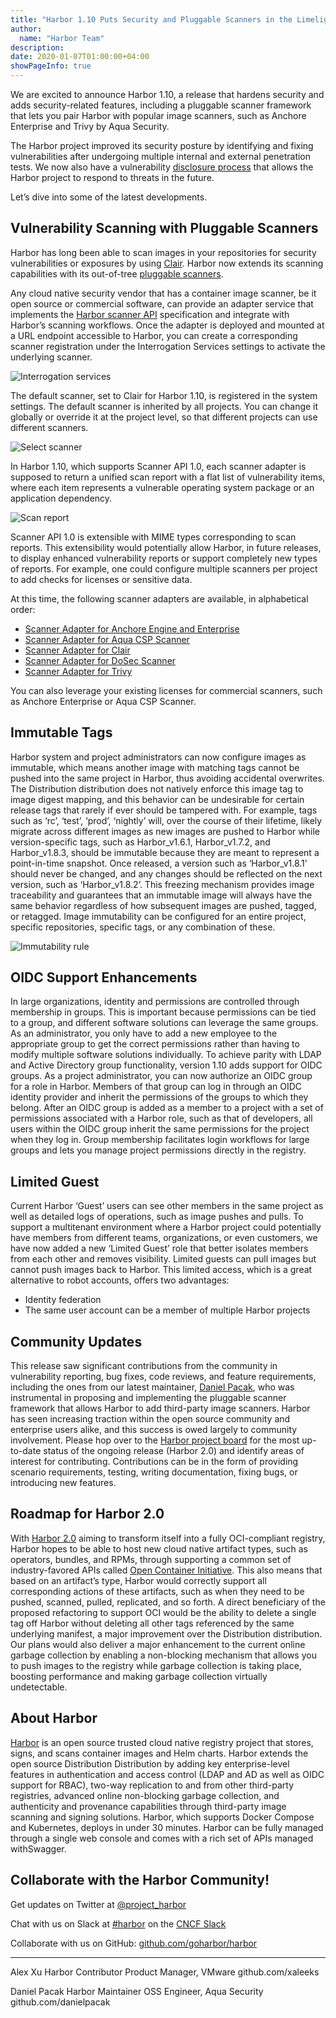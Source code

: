 ```yaml
---
title: "Harbor 1.10 Puts Security and Pluggable Scanners in the Limelight"
author:
  name: "Harbor Team"
description:
date: 2020-01-07T01:00:00+04:00
showPageInfo: true
---
```


We are excited to announce Harbor 1.10, a release that hardens security and adds  security-related features, including a pluggable scanner framework that lets you pair Harbor with popular image scanners, such as Anchore Enterprise and Trivy by Aqua Security.

The Harbor project improved its security posture by identifying and fixing vulnerabilities after undergoing multiple internal and external penetration tests. We now also have a vulnerability [disclosure process](https://github.com/goharbor/harbor/security/policy) that allows the Harbor project to respond to threats in the future.

Let’s dive into some of the latest developments.

## Vulnerability Scanning with Pluggable Scanners

Harbor has long been able to scan images in your repositories for security vulnerabilities or exposures by using [Clair](https://github.com/quay/clair). Harbor now extends its scanning capabilities with its out-of-tree [pluggable scanners](https://github.com/goharbor/community/blob/master/proposals/pluggable-image-vulnerability-scanning_proposal.md).

Any cloud native security vendor that has a container image scanner, be it open source or commercial software, can provide an adapter service that implements the [Harbor scanner API](https://editor.swagger.io/?url=https://raw.githubusercontent.com/goharbor/pluggable-scanner-spec/master/api/spec/scanner-adapter-openapi-v1.0.yaml) specification and integrate with Harbor’s scanning workflows. Once the adapter is deployed and mounted at a URL endpoint accessible to Harbor, you can create a corresponding scanner registration under the Interrogation Services settings to activate the underlying scanner.

![Interrogation services](../img/interrogation-services.png)

The default scanner, set to Clair for Harbor 1.10, is registered in the system settings. The default scanner is inherited by all projects. You can change it globally or override it at the project level, so that different projects can use different scanners.

![Select scanner](../img/select-scanner.png)

In Harbor 1.10, which supports Scanner API 1.0, each scanner adapter is supposed to return a unified scan report with a flat list of vulnerability items, where each item represents a vulnerable operating system package or an application dependency.

![Scan report](../img/scan-report.png)

Scanner API 1.0 is extensible with MIME types corresponding to scan reports. This extensibility would potentially allow Harbor, in future releases, to display enhanced vulnerability reports or support completely new types of reports. For example, one could configure multiple scanners per project to add checks for licenses or sensitive data.

At this time, the following scanner adapters are available, in alphabetical order:

* [Scanner Adapter for Anchore Engine and Enterprise][1]
* [Scanner Adapter for Aqua CSP Scanner][2]
* [Scanner Adapter for Clair][3]
* [Scanner Adapter for DoSec Scanner][4]
* [Scanner Adapter for Trivy][5]

You can also leverage your existing licenses for commercial scanners, such as Anchore Enterprise or Aqua CSP Scanner.

## Immutable Tags

Harbor system and project administrators can now configure images as immutable, which means another image with matching tags cannot be pushed into the same project in Harbor, thus avoiding accidental overwrites. The Distribution distribution does not natively enforce this image tag to image digest mapping, and this behavior can be undesirable for certain release tags that rarely if ever should be tampered with. For example, tags such as ‘rc’, ‘test’, ‘prod’, ‘nightly’ will, over the course of their lifetime, likely migrate across different images as new images are pushed to Harbor while version-specific tags, such as Harbor_v1.6.1, Harbor_v1.7.2, and Harbor_v1.8.3, should be immutable because they are meant to represent a point-in-time snapshot. Once released, a version such as ‘Harbor_v1.8.1’ should never be changed, and any changes should be reflected on the next version, such as ‘Harbor_v1.8.2’. This freezing mechanism provides image traceability and guarantees that an immutable image will always have the same behavior regardless of how subsequent images are pushed, tagged, or retagged. Image immutability can be configured for an entire project, specific repositories, specific tags, or any combination of these.

![Immutability rule](../img/immutability-rule.png)

## OIDC Support Enhancements

In large organizations, identity and permissions are controlled through membership in groups. This is important because permissions can be tied to a group, and different software solutions can leverage the same groups. As an administrator, you only have to add a new employee to the appropriate group to get the correct permissions rather than having to modify multiple software solutions individually. To achieve parity with LDAP and Active Directory group functionality, version 1.10 adds support for OIDC groups. As a project administrator, you can now authorize an OIDC group for a role in Harbor. Members of that group can log in through an OIDC identity provider and inherit the permissions of the groups to which they belong. After an OIDC group is added as a member to a project with a set of permissions associated with a Harbor role, such as that of  developers, all users within the OIDC group inherit the same permissions for the project when they log in. Group membership facilitates login workflows for large groups and lets you manage project permissions directly in the registry.

## Limited Guest

Current Harbor ‘Guest’ users can see other members in the same project as well as detailed logs of operations, such as image pushes and pulls. To support a multitenant environment where a Harbor project could potentially have members from different teams, organizations, or even customers, we have now added a new ‘Limited Guest’ role that better isolates members from each other and removes visibility. Limited guests can pull images but cannot push images back to Harbor. This limited access, which is a great alternative to robot accounts, offers two advantages:

* Identity federation
* The same user account can be a member of multiple Harbor projects

## Community Updates

This release saw significant contributions from the community in vulnerability reporting, bug fixes, code reviews, and feature requirements, including the ones from our latest maintainer, [Daniel Pacak](https://github.com/danielpacak), who was instrumental in proposing and implementing the pluggable scanner framework that allows Harbor to add third-party image scanners. Harbor has seen increasing traction within the open source community and enterprise users alike, and this success is owed largely to community involvement. Please hop over to the [Harbor project board](https://github.com/orgs/goharbor/projects/1) for the most up-to-date status of the ongoing release (Harbor 2.0) and identify areas of interest for contributing. Contributions can be in the form of providing scenario requirements, testing, writing documentation, fixing bugs, or introducing new features.

## Roadmap for Harbor 2.0

With [Harbor 2.0](https://github.com/orgs/goharbor/projects/1) aiming to transform itself into a fully OCI-compliant registry, Harbor hopes to be able to host new cloud native artifact types, such as operators, bundles, and RPMs, through supporting a common set of industry-favored APIs called [Open Container Initiative](https://www.opencontainers.org/). This also means that based on an artifact’s type, Harbor would correctly support all corresponding actions of these artifacts, such as when they need to be pushed, scanned, pulled, replicated, and so forth. A direct beneficiary of the proposed refactoring to support OCI would be the ability to delete a single tag off Harbor without deleting all other tags referenced by the same underlying manifest, a major improvement over the Distribution distribution. Our plans would also deliver a major enhancement to the current online garbage collection by enabling a non-blocking mechanism that allows you to push images to the registry while garbage collection is taking place, boosting performance and making garbage collection virtually undetectable.

## About Harbor

[Harbor](http://goharbor.io) is an open source trusted cloud native registry project that stores, signs, and scans container images and Helm charts. Harbor extends the open source Distribution Distribution by adding key enterprise-level features in authentication and access control (LDAP and AD as well as OIDC support for RBAC), two-way replication to and from other third-party registries, advanced online non-blocking garbage collection, and authenticity and provenance capabilities through third-party image scanning and signing solutions. Harbor, which supports Docker Compose and Kubernetes, deploys in under 30 minutes. Harbor can be fully managed through a single web console and comes with a rich set of APIs managed withSwagger.

## Collaborate with the Harbor Community!

Get updates on Twitter at [@project_harbor](https://twitter.com/project_harbor)

Chat with us on Slack at [#harbor](https://cloud-native.slack.com/messages/harbor) on the [CNCF Slack](https://slack.cncf.io/)

Collaborate with us on GitHub: [github.com/goharbor/harbor](https://github.com/goharbor/harbor)

---

Alex Xu
Harbor Contributor
Product Manager, VMware
github.com/xaleeks

Daniel Pacak
Harbor Maintainer
OSS Engineer, Aqua Security
github.com/danielpacak

[1]: https://github.com/anchore/harbor-scanner-adapter
[2]: https://github.com/aquasecurity/harbor-scanner-aqua
[3]: https://github.com/goharbor/harbor-scanner-clair
[4]: https://github.com/dosec-cn/harbor-scanner
[5]: https://github.com/aquasecurity/harbor-scanner-trivy
